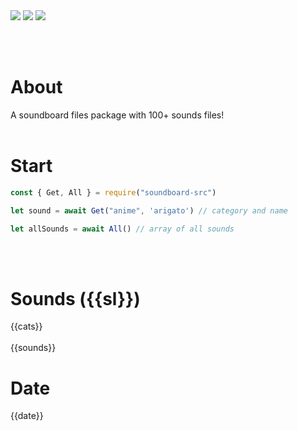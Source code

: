  <img src="https://img.shields.io/npm/dt/soundboard-src?style=for-the-badge">
  <img src="https://img.shields.io/npm/v/soundboard-src?style=for-the-badge">
  <a href="https://discord.com/invite/zMpN575jyD"> <img src="https://img.shields.io/badge/Server-Invite-brightgreen" href="">
  </a>
  
<br /><br />

# About
A soundboard files package with 100+ sounds files!
<br /><br />

# Start
```js
const { Get, All } = require("soundboard-src")

let sound = await Get("anime", 'arigato') // category and name

let allSounds = await All() // array of all sounds
```
<br /><br />
# Sounds ({{sl}})
{{cats}}
<br /><br />
{{sounds}}

# Date 
{{date}}